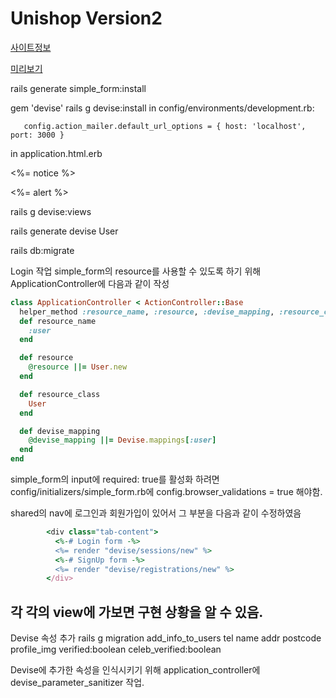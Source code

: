 # Unishop Version2


[사이트정보](https://wrapbootstrap.com/theme/unishop-universal-e-commerce-template-WB0148688)

[미리보기](http://themes.rokaux.com/unishop/v3.0/template-2/docs/dev-setup.html)


rails generate simple_form:install

gem 'devise'
rails g devise:install
   in config/environments/development.rb:

       config.action_mailer.default_url_options = { host: 'localhost', port: 3000 }
in application.html.erb   
    <p class="notice"><%= notice %></p>
    <p class="alert"><%= alert %></p>


rails g devise:views

rails generate devise User

rails db:migrate

Login 작업
simple_form의 resource를 사용할 수 있도록 하기 위해
ApplicationController에 다음과 같이 작성
```ruby
class ApplicationController < ActionController::Base
  helper_method :resource_name, :resource, :devise_mapping, :resource_class
  def resource_name
    :user
  end

  def resource
    @resource ||= User.new
  end

  def resource_class
    User
  end

  def devise_mapping
    @devise_mapping ||= Devise.mappings[:user]
  end
end
```


simple_form의 input에 required: true를 활성화 하려면
config/initializers/simple_form.rb에
  config.browser_validations = true 해야함.


shared의 nav에 로그인과 회원가입이 있어서 그 부분을 다음과 같이 수정하였음
```ruby
        <div class="tab-content">
          <%-# Login form -%>
          <%= render "devise/sessions/new" %>
          <%-# SignUp form -%>
          <%= render "devise/registrations/new" %>
        </div>
```
각 각의 view에 가보면 구현 상황을 알 수 있음.
---
Devise 속성 추가
rails g migration add_info_to_users tel name addr postcode profile_img verified:boolean celeb_verified:boolean

Devise에 추가한 속성을 인식시키기 위해 application_controller에 devise_parameter_sanitizer 작업.
